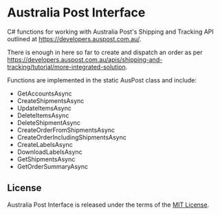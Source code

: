 # Australia Post Interface

C# functions for working with Australia Post's Shipping and Tracking API outlined at https://developers.auspost.com.au/.  

There is enough in here so far to create and dispatch an order as per https://developers.auspost.com.au/apis/shipping-and-tracking/tutorial/more-integrated-solution.  

Functions are implemented in the static AusPost class and include:

* GetAccountsAsync
* CreateShipmentsAsync
* UpdateItemsAsync
* DeleteItemsAsync
* DeleteShipmentAsync
* CreateOrderFromShipmentsAsync
* CreateOrderIncludingShipmentsAsync
* CreateLabelsAsync
* DownloadLabelsAsync
* GetShipmentsAsync
* GetOrderSummaryAsync

## License ##

Australia Post Interface is released under the terms of the [MIT License](http://opensource.org/licenses/MIT).
